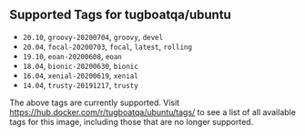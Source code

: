 ## Supported Tags for tugboatqa/ubuntu

* `20.10`, `groovy-20200704`, `groovy`, `devel`
* `20.04`, `focal-20200703`, `focal`, `latest`, `rolling`
* `19.10`, `eoan-20200608`, `eoan`
* `18.04`, `bionic-20200630`, `bionic`
* `16.04`, `xenial-20200619`, `xenial`
* `14.04`, `trusty-20191217`, `trusty`

The above tags are currently supported. Visit https://hub.docker.com/r/tugboatqa/ubuntu/tags/ to see a list of all available tags for this image, including those that are no longer supported.
